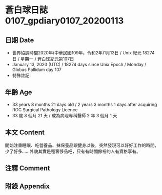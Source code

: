 # 蒼白球日誌0107_gpdiary0107_20200113 #

## 日期 Date ##

* 世界協調時間2020年(中華民國109年，令和2年)1月13日 / Unix 紀元 18274 日 / 星期一 / 蒼白球紀元第107日
* January 13, 2020 (UTC) / 18274 days since Unix Epoch / Monday / Globus Pallidum day 107
* 特殊註記:

## 年齡 Age ##

* 33 years 8 months 21 days old / 2 years 3 months 1 days after acquiring ROC Surgical Pathology Licence
* 33 歲 8 個月 21 天 / 成為病理專科醫師 2 年 3 個月 1 天

## 本文 Content ##

開始注重睡眠、吃營養品、抹保養品跟健身以後，突然發現可以好好工作的時間，少了好多......外貌其實是種奢侈品吧，只有有時間餘裕的人有資格享有。

## 注釋 Comment ##


## 附錄 Appendix ##

